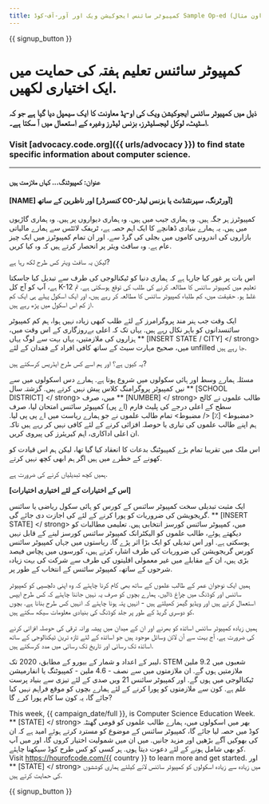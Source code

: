 ```yaml
---
title: کمپیوٹر سائنس ایجوکیشن ویک اور آور-آف-کوڈ Sample Op-ed (معاون مثال)
---
```


{{ signup_button }}

# کمپیوٹر سائنس تعلیم ہفتہ کی حمایت میں ایک اختیاری لکھیں.

### ذیل میں کمپیوٹر سائنس ایجوکیشن ویک کی او-پڈ معاونت کا ایک سیمپل دیا گیا ہے جو کہ اسٹیٹ، لوکل لیجسلیٹرز، بزنس لیڈرز وغیرہ کے استعمال میں آ سکتا ہے۔.

### Visit [advocacy.code.org]({{ urls/advocacy }}) to find state specific information about computer science.

* * *

#### عنوان: کمپیوٹنگ... کہاں ملازمت ہیں

#### [NAME] اور ناظرین کے ساتھ [کنسرڈر CO-آورٹرنگ، سپرنٹنڈنٹ یا بزنس لیڈر]

کمپیوٹرز ہر جگہ ہیں. وہ ہماری جیب میں ہیں. وہ ہماری دیواروں پر ہیں. وہ ہماری گاڑیوں میں ہیں. یہ ہمارے بنیادی ڈھانچے کا ایک اہم حصہ ہے، ٹریفک لائٹس سے ہمارے مالیاتی بازاروں کی اندرونی کاموں میں بجلی کی گرڈ سے. اور ان تمام کمپیوٹرز میں ایک چیز عام ہے. وہ سافٹ ویئر پر انحصار کرتے ہیں کہ وہ کیا کریں.

لیکن یہ سافٹ ویئر کس طرح لکھ رہا ہے?

اس بات پر غور کیا جارہا ہے کہ ہماری دنیا کو ٹیکنالوجی کی طرف سے تبدیل کیا جاسکتا ہے، آپ کو آج کل K-12 تعلیم میں کمپیوٹر سائنس کا مطالعہ کرنے کی طلب کی توقع ہوسکتی ہے. تم غلط ہو. حقیقت میں، کم طلباء کمپیوٹر سائنس کا مطالعہ کر رہے ہیں، اور ایک اسکول پہلے ہی ایک کم از کم اس اسکول میں پڑھ رہے ہیں.

ایک وقت جب ہنر مند پروگرامرز کے لئے طلب کبھی زیادہ نہیں ہوا، ہم کم کمپیوٹر سائنسدانوں کو باہر نکال رہے ہیں. یہاں تک کہ اعلی بےروزگاری کے اس وقت میں، ہزاروں کی ملازمتیں، یہاں بہت سے لوگ یہاں ** [INSERT STATE / CITY] </ strong> میں، صحیح مہارت سیٹ کے ساتھ کافی افراد کے فقدان کے لئے unfilled جا رہے ہیں.</p> 

یہ کیوں ہے؟ اور ہم اسے کس طرح ایڈریس کرسکتے ہیں?

مسئلہ ہمارے وسط اور ہائی سکولوں میں شروع ہوتا ہے. ہمارے دس اسکولوں میں سے نیں کمپیوٹر پروگرامنگ کلاس پیش نہیں کرتے ہیں. گزشتہ سال ** [SCHOOL DISTRICT] </ strong> میں، صرف ** [NUMBER] </ strong> طالب علموں نے کالج سطح کے اعلی درجے کی پلیٹ فارم (اے پی) کمپیوٹر سائنس امتحان لیا، صرف <مضبوط> [٪] </ مضبوط> تمام طالب علموں نے جو ہمارے ریاست میں اے پی پی لیا. ہم اپنے طالب علموں کی تیاری یا حوصلہ افزائی کرنے کے لئے کافی نہیں کر رہے ہیں تاکہ ان اعلی اداکاری، اہم کیریئرز کی پیروی کریں.</p> 

اس ملک میں تقریبا تمام بڑے کمپیوٹنگ بدعات کا انعقاد کیا گیا تھا، لیکن ہم اس قیادت کو کھونے کے خطرے میں ہیں اگر ہم ابھی کچھ نہیں کرتے.

ہمیں کچھ تبدیلیاں کرنے کی ضرورت ہے.

**[اس کے اختیارات کے لئے اختیاری اختیارات]**

ایک مثبت تبدیلی سخت کمپیوٹر سائنس کے کورس کو ہائی سکول ریاضی یا سائنس گریجویشن کی ضروریات کو پورا کرنے کے لئے کی اجازت دی جائے گی. ** [INSERT STATE] </ strong> میں، کمپیوٹر سائنس کورسز انتخابی ہیں. تعلیمی مطالبات کو دیکھتے ہوئے، طالب علموں کو الیکٹرانک کمپیوٹر سائنس کورسز لینے کے قابل نہیں ہوسکتی ہے. اور اس تبدیلی کو ایک بڑا اثر پڑے گا. ریاستوں میں جہاں کمپیوٹر سائنس کورس گریجویشن کی ضروریات کی طرف اشارہ کرتے ہیں، کورسوں میں پچاس فیصد بڑی ہیں، ان کے مقابلے میں غیر معمولی اقلیتوں کی طرف سے شرکت کی بہت زیادہ شرحوں کے ساتھ، کمپیوٹر سائنس کے انتخاب کے طور پر.</p> 

ہمیں ایک نوجوان عمر کے طالب علموں کے ساتھ بھی کام کرنا چاہئے کہ وہ اپنی دلچسپی کو کمپیوٹر سائنس اور کوڈنگ میں چراغ ڈالیں. ہمارے بچوں کو صرف یہ نہیں جاننا چاہئے کہ کس طرح ایپس استعمال کرتے ہیں اور ویڈیو گیمز کھیلتے ہیں - انہیں پتہ ہونا چاہئے کہ انہیں کس طرح بنانا ہے. بچوں کو دوسری گریڈ کے طور پر جلد کوڈنگ کی بنیادی معلومات سیکھ سکتے ہیں.

ہمیں زیادہ کمپیوٹر سائنس اساتذہ کو بھرنے اور ان کے میدان میں پیشہ ورانہ ترقی کی حوصلہ افزائی کرنے کی ضرورت ہے. آج بہت سے آن لائن وسائل موجود ہیں جو اساتذہ کے لئے تازہ ترین ٹیکنالوجی کے ساتھ اساتذہ تک رسائی اور تاریخ تک رسائی میں مدد کرسکتے ہیں.

لیبر کے اعداد و شمار کے بیورو کے مطابق، 2020 تک، STEM شعبوں میں 9.2 ملین ملازمتیں ہوں گے. ان ملازمتوں میں سے نصف - 4.6 ملین - کمپیوٹنگ یا انفارمیشن ٹیکنالوجی میں ہوں گے. اور کمپیوٹر سائنس 21 ویں صدی کے لئے تیزی سے بنیاد پرست علم ہے. کون سے ملازمتوں کو پورا کرنے کے لئے ہمارے بچوں کو موقع فراہم نہیں کیا جائے گا، یہ کون سا کام پورا کرے گا?

This week, {{ campaign_date/full }}, is Computer Science Education Week. ** [STATE] </ strong> بھر میں اسکولوں میں، ہمارے طالب علموں کو قومی گھنٹہ کوڈ میں حصہ لیا جائے گا، کمپیوٹر سائنس کے موضوع کو مسترد کرتے ہوئے امید ہے کہ ان کی بھوکیں آگے بڑھیں اور مزید جانیں. میں ان میں شمولیت اختیار کروں گا، اور میں آپ کو بھی شامل ہونے کے لئے دعوت دیتا ہوں. ہر کسی کو کس طرح کوڈ سیکھنا چاہئے. Visit https://hourofcode.com/{{ country }} to learn more and get started. اور ** [STATE] </ strong> میں زیادہ سے زیادہ اسکولوں کو کمپیوٹر سائنس لانے کیلئے ہماری کوششوں کی حمایت کرتے ہیں.</p> 

{{ signup_button }}